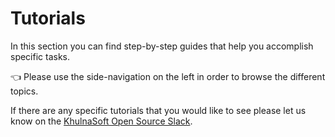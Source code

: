 # Tutorials

In this section you can find step-by-step guides that help you accomplish specific tasks.

👈 Please use the side-navigation on the left in order to browse the different topics.

If there are any specific tutorials that you would like to see please let us know on the [KhulnaSoft Open Source Slack](https://slack.khulnasoft.com/).